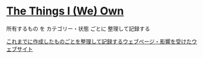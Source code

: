 # [The Things I (We) Own](https://github.com/the-things-i-we-own/.github)
所有するもの を カテゴリー・状態 ごとに 整理して記録する

[これまでに作成したものごとを整理して記録するウェブページ・影響を受けたウェブサイト](https://creative-community.space/org/)

